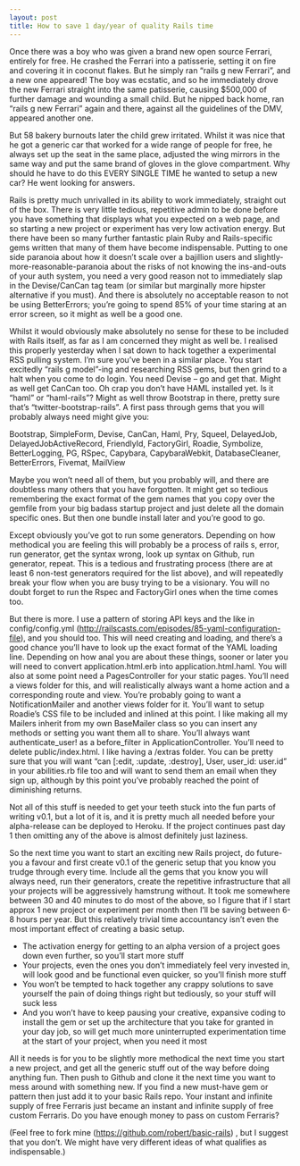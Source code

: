 ```yaml
---
layout: post
title: How to save 1 day/year of quality Rails time
---
```

Once there was a boy who was given a brand new open source Ferrari, entirely for free. He crashed the Ferrari into a patisserie, setting it on fire and covering it in coconut flakes. But he simply ran “rails g new Ferrari”, and a new one appeared! The boy was ecstatic, and so he immediately drove the new Ferrari straight into the same patisserie, causing $500,000 of further damage and wounding a small child. But he nipped back home, ran “rails g new Ferrari” again and there, against all the guidelines of the DMV, appeared another one.

But 58 bakery burnouts later the child grew irritated. Whilst it was nice that he got a generic car that worked for a wide range of people for free, he always set up the seat in the same place, adjusted the wing mirrors in the same way and put the same brand of gloves in the glove compartment. Why should he have to do this EVERY SINGLE TIME he wanted to setup a new car? He went looking for answers.

Rails is pretty much unrivalled in its ability to work immediately, straight out of the box. There is very little tedious, repetitive admin to be done before you have something that displays what you expected on a web page, and so starting a new project or experiment has very low activation energy. But there have been so many further fantastic plain Ruby and Rails-specific gems written that many of them have become indispensable. Putting to one side paranoia about how it doesn’t scale over a bajillion users and slightly-more-reasonable-paranoia about the risks of not knowing the ins-and-outs of your auth system, you need a very good reason not to immediately slap in the Devise/CanCan tag team (or similar but marginally more hipster alternative if you must). And there is absolutely no acceptable reason to not be using BetterErrors; you’re going to spend 85% of your time staring at an error screen, so it might as well be a good one.

Whilst it would obviously make absolutely no sense for these to be included with Rails itself, as far as I am concerned they might as well be. I realised this properly yesterday when I sat down to hack together a experimental RSS pulling system. I’m sure you’ve been in a similar place. You start excitedly “rails g model”-ing and researching RSS gems, but then grind to a halt when you come to do login. You need Devise – go and get that. Might as well get CanCan too. Oh crap you don’t have HAML installed yet. Is it “haml” or “haml-rails”? Might as well throw Bootstrap in there, pretty sure that’s “twitter-bootstrap-rails”. A first pass through gems that you will probably always need might give you:

Bootstrap, SimpleForm, Devise, CanCan, Haml, Pry, Squeel, DelayedJob, DelayedJobActiveRecord, FriendlyId, FactoryGirl, Roadie, Symbolize, BetterLogging, PG, RSpec, Capybara, CapybaraWebkit, DatabaseCleaner, BetterErrors, Fivemat, MailView

Maybe you won’t need all of them, but you probably will, and there are doubtless many others that you have forgotten. It might get so tedious remembering the exact format of the gem names that you copy over the gemfile from your big badass startup project and just delete all the domain specific ones. But then one bundle install later and you’re good to go.

Except obviously you’ve got to run some generators. Depending on how methodical you are feeling this will probably be a process of rails s, error, run generator, get the syntax wrong, look up syntax on Github, run generator, repeat. This is a tedious and frustrating process (there are at least 6 non-test generators required for the list above), and will repeatedly break your flow when you are busy trying to be a visionary. You will no doubt forget to run the Rspec and FactoryGirl ones when the time comes too.

But there is more. I use a pattern of storing API keys and the like in config/config.yml (http://railscasts.com/episodes/85-yaml-configuration-file), and you should too. This will need creating and loading, and there’s a good chance you’ll have to look up the exact format of the YAML loading line. Depending on how anal you are about these things, sooner or later you will need to convert application.html.erb into application.html.haml. You will also at some point need a PagesController for your static pages. You’ll need a views folder for this, and will realistically always want a home action and a corresponding route and view. You’re probably going to want a NotificationMailer and another views folder for it. You’ll want to setup Roadie’s CSS file to be included and inlined at this point. I like making all my Mailers inherit from my own BaseMailer class so you can insert any methods or setting you want them all to share. You’ll always want authenticate_user! as a before_filter in ApplicationController. You’ll need to delete public/index.html. I like having a /extras folder. You can be pretty sure that you will want “can [:edit, :update, :destroy], User, user_id: user.id” in your abilities.rb file too and will want to send them an email when they sign up, although by this point you’ve probably reached the point of diminishing returns.

Not all of this stuff is needed to get your teeth stuck into the fun parts of writing v0.1, but a lot of it is, and it is pretty much all needed before your alpha-release can be deployed to Heroku. If the project continues past day 1 then omitting any of the above is almost definitely just laziness.

So the next time you want to start an exciting new Rails project, do future-you a favour and first create v0.1 of the generic setup that you know you trudge through every time. Include all the gems that you know you will always need, run their generators, create the repetitive infrastructure that all your projects will be aggressively hamstrung without. It took me somewhere between 30 and 40 minutes to do most of the above, so I figure that if I start approx 1 new project or experiment per month then I’ll be saving between 6-8 hours per year. But this relatively trivial time accountancy isn’t even the most important effect of creating a basic setup.

* The activation energy for getting to an alpha version of a project goes down even further, so you’ll start more stuff
* Your projects, even the ones you don’t immediately feel very invested in, will look good and be functional even quicker, so you’ll finish more stuff
* You won’t be tempted to hack together any crappy solutions to save yourself the pain of doing things right but tediously, so your stuff will suck less
* And you won’t have to keep pausing your creative, expansive coding to install the gem or set up the architecture that you take for granted in your day job, so will get much more uninterrupted experimentation time at the start of your project, when you need it most

All it needs is for you to be slightly more methodical the next time you start a new project, and get all the generic stuff out of the way before doing anything fun. Then push to Github and clone it the next time you want to mess around with something new. If you find a new must-have gem or pattern then just add it to your basic Rails repo. Your instant and infinite supply of free Ferraris just became an instant and infinite supply of free custom Ferraris. Do you have enough money to pass on custom Ferraris?

(Feel free to fork mine (https://github.com/robert/basic-rails) , but I suggest that you don’t. We might have very different ideas of what qualifies as indispensable.)
